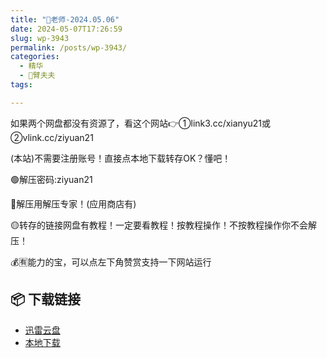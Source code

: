 ```yaml
---
title: "🌸老师-2024.05.06"
date: 2024-05-07T17:26:59
slug: wp-3943
permalink: /posts/wp-3943/
categories:
  - 精华
  - 🌸臂夫夫
tags:

---
```


如果两个网盘都没有资源了，看这个网站👉①link3.cc/xianyu21或②vlink.cc/ziyuan21

(本站)不需要注册账号！直接点本地下载转存OK？懂吧！

🟢解压密码:ziyuan21

🔵解压用解压专家！(应用商店有)

🟡转存的链接网盘有教程！一定要看教程！按教程操作！不按教程操作你不会解压！

💰🈶能力的宝，可以点左下角赞赏支持一下网站运行

## 📦 下载链接
- [迅雷云盘](https://blziyuan21.com/pay-download/3943?key=4e841bcbc2&down_id=0)
- [本地下载](https://blziyuan21.com/pay-download/3943?key=4e841bcbc2&down_id=1)

